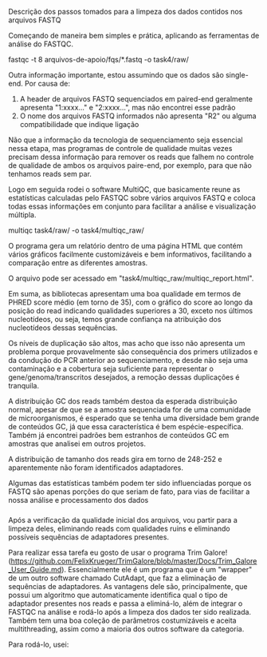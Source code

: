 Descrição dos passos tomados para a limpeza dos dados contidos nos arquivos FASTQ

Começando de maneira bem simples e prática, aplicando as ferramentas de análise do FASTQC.

fastqc -t 8 arquivos-de-apoio/fqs/*.fastq -o task4/raw/

Outra informação importante, estou assumindo que os dados são single-end. Por causa de:
1) A header de arquivos FASTQ sequenciados em paired-end geralmente apresenta "1:xxxx..." e "2:xxxx...", mas não encontrei esse padrão
2) O nome dos arquivos FASTQ informados não apresenta "R2" ou alguma compatibilidade que indique ligação

Não que a informação da tecnologia de sequenciamento seja essencial nessa etapa, mas programas de controle de qualidade muitas vezes precisam dessa informação para remover os reads que falhem no controle de qualidade de ambos os arquivos paire-end, por exemplo, para que não tenhamos reads sem par.

Logo em seguida rodei o software MultiQC, que basicamente reune as estatísticas calculadas pelo FASTQC sobre vários arquivos
FASTQ e coloca todas essas informações em conjunto para facilitar a análise e visualização múltipla.

multiqc task4/raw/ -o task4/multiqc_raw/

O programa gera um relatório dentro de uma página HTML que contém vários gráficos facilmente customizáveis e bem informativos,
facilitando a comparação entre as diferentes amostras.

O arquivo pode ser acessado em "task4/multiqc_raw/multiqc_report.html".

Em suma, as bibliotecas apresentam uma boa qualidade em termos de PHRED score médio (em torno de 35), com o gráfico do score ao longo da posição do read indicando
qualidades superiores a 30, exceto nos últimos nucleotídeos, ou seja, temos grande confiança na atribuição dos nucleotídeos dessas sequências.

Os níveis de duplicação são altos, mas acho que isso não apresenta um problema porque provavelmente são consequência dos primers utilizados e da condução do PCR
anterior ao sequenciamento, e desde não seja uma contaminação e a cobertura seja suficiente para representar o gene/genoma/transcritos desejados, a remoção dessas duplicações é tranquila.

A distribuição GC dos reads também destoa da esperada distribuição normal, apesar de que se a amostra sequenciada for de uma comunidade de microorganismos, é esperado que se tenha uma diversidade bem grande
de conteúdos GC, já que essa característica é bem espécie-específica. Também já encontrei padrões bem estranhos de conteúdos GC em amostras que analisei em outros projetos.

A distribuição de tamanho dos reads gira em torno de 248-252 e aparentemente não foram identificados adaptadores.

Algumas das estatísticas também podem ter sido influenciadas porque os FASTQ são apenas porções do que seriam de fato, para vias de facilitar a nossa análise e processamento dos dados

### 

Após a verificação da qualidade inicial dos arquivos, vou partir para a limpeza deles, eliminando reads com qualidades ruins
e eliminando possíveis sequências de adaptadores presentes.

Para realizar essa tarefa eu gosto de usar o programa Trim Galore! (https://github.com/FelixKrueger/TrimGalore/blob/master/Docs/Trim_Galore_User_Guide.md). 
Essencialmente ele é um programa que é um "wrapper" de um outro software chamado CutAdapt, que faz a eliminação de sequências de adaptadores. As vantagens 
dele são, principalmente, que possui um algoritmo que automaticamente identifica qual o tipo de adaptador presentes nos reads e passa a eliminá-lo, além
de integrar o FASTQC na análise e rodá-lo após a limpeza dos dados ter sido realizada. Também tem uma boa coleção de parâmetros costumizáveis e aceita multithreading,
assim como a maioria dos outros software da categoria.

Para rodá-lo, usei:

